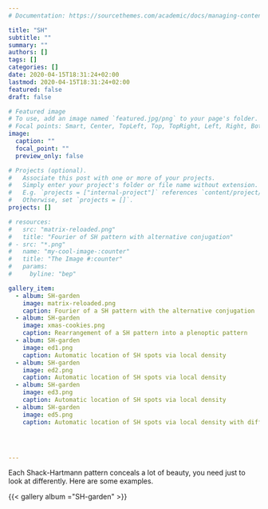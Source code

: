 ```yaml
---
# Documentation: https://sourcethemes.com/academic/docs/managing-content/

title: "SH"
subtitle: ""
summary: ""
authors: []
tags: []
categories: []
date: 2020-04-15T18:31:24+02:00
lastmod: 2020-04-15T18:31:24+02:00
featured: false
draft: false

# Featured image
# To use, add an image named `featured.jpg/png` to your page's folder.
# Focal points: Smart, Center, TopLeft, Top, TopRight, Left, Right, BottomLeft, Bottom, BottomRight.
image:
  caption: ""
  focal_point: ""
  preview_only: false

# Projects (optional).
#   Associate this post with one or more of your projects.
#   Simply enter your project's folder or file name without extension.
#   E.g. `projects = ["internal-project"]` references `content/project/deep-learning/index.md`.
#   Otherwise, set `projects = []`.
projects: []

# resources:
#   src: "matrix-reloaded.png"
#   title: "Fourier of SH pattern with alternative conjugation"
# - src: "*.png"
#   name: "my-cool-image-:counter"
#   title: "The Image #:counter"
#   params:
#     byline: "bep"

gallery_item:
  - album: SH-garden
    image: matrix-reloaded.png
    caption: Fourier of a SH pattern with the alternative conjugation
  - album: SH-garden
    image: xmas-cookies.png
    caption: Rearrangement of a SH pattern into a plenoptic pattern
  - album: SH-garden
    image: ed1.png
    caption: Automatic location of SH spots via local density
  - album: SH-garden
    image: ed2.png
    caption: Automatic location of SH spots via local density
  - album: SH-garden
    image: ed3.png
    caption: Automatic location of SH spots via local density
  - album: SH-garden
    image: ed5.png
    caption: Automatic location of SH spots via local density with different window size




---
```

Each Shack-Hartmann pattern conceals a lot of beauty, you need just to look at differently. Here are some examples.

{{< gallery album ="SH-garden"  >}}
